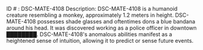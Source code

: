 ID # : DSC-MATE-4108
Description: DSC-MATE-4108 is a humanoid creature resembling a monkey, approximately 1.2 meters in height. DSC-MATE-4108 possesses shade glasses and oftentimes dons a blue bandana around his head. It was discovered working as a police officer in downtown ████████. DSC-MATE-4108's anomalous abilities manifest as a heightened sense of intuition, allowing it to predict or sense future events.